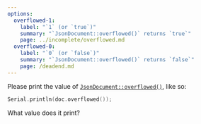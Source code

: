 ```yaml
---
options:
  overflowed-1:
    label: "`1` (or `true`)"
    summary: "`JsonDocument::overflowed()` returns `true`"
    page: ../incomplete/overflowed.md
  overflowed-0:
    label: "`0` (or `false`)"
    summary: "`JsonDocument::overflowed()` returns `false`"
    page: /deadend.md
---
```


Please print the value of [`JsonDocument::overflowed()`](/v6/api/jsondocument/overflowed/), like so:

```c++
Serial.println(doc.overflowed());
```

What value does it print?
